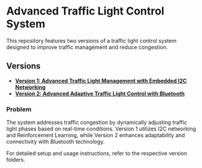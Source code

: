 # Advanced Traffic Light Control System

This repository features two versions of a traffic light control system designed to improve traffic management and reduce congestion.

## Versions

- **[Version 1: Advanced Traffic Light Management with Embedded I2C Networking]([link_to_version_1_README](https://github.com/AhmedMohamedomar74/adaptive-traffic-light-control-system/tree/main/V1))**
- **[Version 2: Advanced Adaptive Traffic Light Control with Bluetooth]([link_to_version_2_README](https://github.com/AhmedMohamedomar74/adaptive-traffic-light-control-system/tree/main/V2))**

### Problem

The system addresses traffic congestion by dynamically adjusting traffic light phases based on real-time conditions. Version 1 utilizes I2C networking and Reinforcement Learning, while Version 2 enhances adaptability and connectivity with Bluetooth technology.

For detailed setup and usage instructions, refer to the respective version folders.
